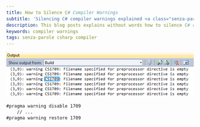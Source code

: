 ```yaml
---
title: How to Silence C# Compiler Warnings
subtitle: 'Silencing C# compiler warnings explained <a class="senza-parole" href="/tags/senza-parole">without words</a>'
description: This blog posts explains without words how to silence C# compiler warnings. Plain and simple.
keywords: compiler warnings
tags: senza-parole csharp compiler
---
```

![C# compiler warnings](resources/how-to-silence-csharp-compiler-warnings/csharp-compiler-warning-cs1709-filename-specified-for-preprocessor-directive-is-empty.png)

    #pragma warning disable 1709
        // ...
    #pragma warning restore 1709